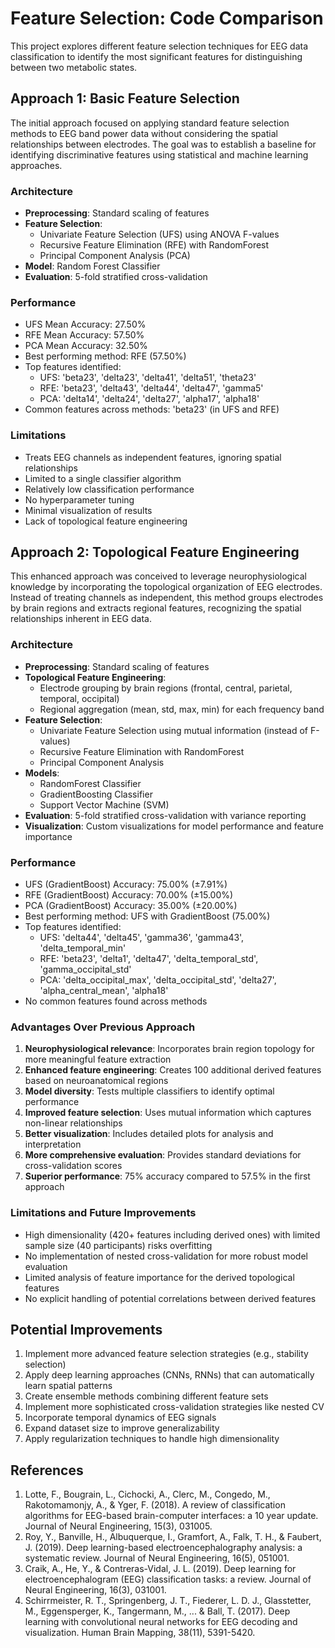 # Feature Selection: Code Comparison

This project explores different feature selection techniques for EEG data classification to identify the most significant features for distinguishing between two metabolic states.

## Approach 1: Basic Feature Selection

The initial approach focused on applying standard feature selection methods to EEG band power data without considering the spatial relationships between electrodes. The goal was to establish a baseline for identifying discriminative features using statistical and machine learning approaches.

### Architecture
- **Preprocessing**: Standard scaling of features
- **Feature Selection**:
  - Univariate Feature Selection (UFS) using ANOVA F-values
  - Recursive Feature Elimination (RFE) with RandomForest
  - Principal Component Analysis (PCA)
- **Model**: Random Forest Classifier
- **Evaluation**: 5-fold stratified cross-validation

### Performance
- UFS Mean Accuracy: 27.50%
- RFE Mean Accuracy: 57.50%
- PCA Mean Accuracy: 32.50%
- Best performing method: RFE (57.50%)
- Top features identified:
  - UFS: 'beta23', 'delta23', 'delta41', 'delta51', 'theta23'
  - RFE: 'beta23', 'delta43', 'delta44', 'delta47', 'gamma5'
  - PCA: 'delta14', 'delta24', 'delta27', 'alpha17', 'alpha18'
- Common features across methods: 'beta23' (in UFS and RFE)

### Limitations
- Treats EEG channels as independent features, ignoring spatial relationships
- Limited to a single classifier algorithm
- Relatively low classification performance
- No hyperparameter tuning
- Minimal visualization of results
- Lack of topological feature engineering

## Approach 2: Topological Feature Engineering

This enhanced approach was conceived to leverage neurophysiological knowledge by incorporating the topological organization of EEG electrodes. Instead of treating channels as independent, this method groups electrodes by brain regions and extracts regional features, recognizing the spatial relationships inherent in EEG data.

### Architecture
- **Preprocessing**: Standard scaling of features
- **Topological Feature Engineering**:
  - Electrode grouping by brain regions (frontal, central, parietal, temporal, occipital)
  - Regional aggregation (mean, std, max, min) for each frequency band
- **Feature Selection**:
  - Univariate Feature Selection using mutual information (instead of F-values)
  - Recursive Feature Elimination with RandomForest
  - Principal Component Analysis
- **Models**:
  - RandomForest Classifier
  - GradientBoosting Classifier
  - Support Vector Machine (SVM)
- **Evaluation**: 5-fold stratified cross-validation with variance reporting
- **Visualization**: Custom visualizations for model performance and feature importance

### Performance
- UFS (GradientBoost) Accuracy: 75.00% (±7.91%)
- RFE (GradientBoost) Accuracy: 70.00% (±15.00%)
- PCA (GradientBoost) Accuracy: 35.00% (±20.00%)
- Best performing method: UFS with GradientBoost (75.00%)
- Top features identified:
  - UFS: 'delta44', 'delta45', 'gamma36', 'gamma43', 'delta_temporal_min'
  - RFE: 'beta23', 'delta1', 'delta47', 'delta_temporal_std', 'gamma_occipital_std'
  - PCA: 'delta_occipital_max', 'delta_occipital_std', 'delta27', 'alpha_central_mean', 'alpha18'
- No common features found across methods

### Advantages Over Previous Approach
1. **Neurophysiological relevance**: Incorporates brain region topology for more meaningful feature extraction
2. **Enhanced feature engineering**: Creates 100 additional derived features based on neuroanatomical regions
3. **Model diversity**: Tests multiple classifiers to identify optimal performance
4. **Improved feature selection**: Uses mutual information which captures non-linear relationships
5. **Better visualization**: Includes detailed plots for analysis and interpretation
6. **More comprehensive evaluation**: Provides standard deviations for cross-validation scores
7. **Superior performance**: 75% accuracy compared to 57.5% in the first approach

### Limitations and Future Improvements
- High dimensionality (420+ features including derived ones) with limited sample size (40 participants) risks overfitting
- No implementation of nested cross-validation for more robust model evaluation
- Limited analysis of feature importance for the derived topological features
- No explicit handling of potential correlations between derived features

## Potential Improvements
1. Implement more advanced feature selection strategies (e.g., stability selection)
2. Apply deep learning approaches (CNNs, RNNs) that can automatically learn spatial patterns
3. Create ensemble methods combining different feature sets
4. Implement more sophisticated cross-validation strategies like nested CV
5. Incorporate temporal dynamics of EEG signals
6. Expand dataset size to improve generalizability
7. Apply regularization techniques to handle high dimensionality

## References
1. Lotte, F., Bougrain, L., Cichocki, A., Clerc, M., Congedo, M., Rakotomamonjy, A., & Yger, F. (2018). A review of classification algorithms for EEG-based brain-computer interfaces: a 10 year update. Journal of Neural Engineering, 15(3), 031005.
2. Roy, Y., Banville, H., Albuquerque, I., Gramfort, A., Falk, T. H., & Faubert, J. (2019). Deep learning-based electroencephalography analysis: a systematic review. Journal of Neural Engineering, 16(5), 051001.
3. Craik, A., He, Y., & Contreras-Vidal, J. L. (2019). Deep learning for electroencephalogram (EEG) classification tasks: a review. Journal of Neural Engineering, 16(3), 031001.
4. Schirrmeister, R. T., Springenberg, J. T., Fiederer, L. D. J., Glasstetter, M., Eggensperger, K., Tangermann, M., ... & Ball, T. (2017). Deep learning with convolutional neural networks for EEG decoding and visualization. Human Brain Mapping, 38(11), 5391-5420.
